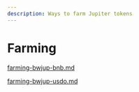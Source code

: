 ```yaml
---
description: Ways to farm Jupiter tokens
---
```


# Farming

&#x20;[farming-bwjup-bnb.md](farming-bwjup-bnb.md "mention")

[farming-bwjup-usdo.md](farming-bwjup-usdo.md "mention")
